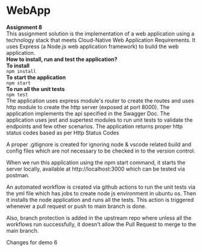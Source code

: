 # WebApp

**Assignment 8**   <br />
This assignment solution is the implementation of a web application using a technology stack that meets Cloud-Native Web Application Requirements. It uses Express (a Node.js web application framework) to build the web application.<br/>
**How to install, run and test the application?** <br/>
**To install**<br/>
```npm install``` <br/>
**To start the application** <br/>
```npm start``` <br/>
**To run all the unit tests** <br/>
```npm test``` <br/>
The application uses express module's router to create the routes and uses http module to create the http server (exposed at port 8000). The application implements the api specified in the Swagger Doc. The application uses jest and supertest modules to run unit tests to validate the endpoints and few other scenarios. The application returns proper http status codes based as per Http Status Codes

A proper .gitignore is created for ignoring node & vscode related build and config files which are not necessary to be checked in to the version control.

When we run this application using the npm start command, it starts the server locally, available at http://localhost:3000 which can be tested via postman.

An automated workflow is created via github actions to run the unit tests via the yml file which has jobs to create node js environment in ubuntu os. Then it installs the node application and runs all the tests. This action is triggered whenever a pull request or push to main branch is done.

Also, branch protection is added in the upstream repo where unless all the workflows run successfully, it doesn't allow the Pull Request to merge to the main branch.


Changes for demo 6
